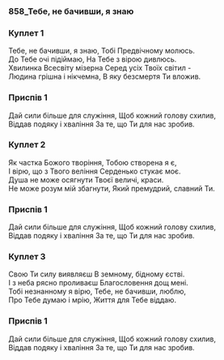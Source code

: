 ### 858_Тебе, не бачивши, я знаю
### Куплет 1
Тебе, не бачивши, я знаю, Тобі Предвічному молюсь. <br/>До Тебе очі підіймаю, На Тебе з вірою дивлюсь. <br/>Хвилинка Всесвіту мізерна Серед усіх Твоїх світил - <br/>Людина грішна і нікчемна, В яку безсмертя Ти вложив.
### Приспів 1
Дай сили більше для служіння, Щоб кожний голову схилив, <br/>Віддав подяку і хваління За те, що Ти для нас зробив.
### Куплет 2
Як частка Божого творіння, Тобою створена я є,<br/>І вірю, що з Твого веління Серденько стукає моє.<br/>Душа не може осягнути Твоєї величі, краси.<br/>Не може розум мій збагнути, Який премудрий, славний Ти.
### Приспів 1
Дай сили більше для служіння, Щоб кожний голову схилив, <br/>Віддав подяку і хваління За те, що Ти для нас зробив.
### Куплет 3
Свою Ти силу виявляєш В земному, бідному єстві. <br/>І з неба рясно проливаєш Благословення дощ мені. <br/>Тобі незнанному я вірю, Тебе, не бачивши, люблю, <br/>Про Тебе думаю і мрію, Життя для Тебе віддаю.
### Приспів 1
Дай сили більше для служіння, Щоб кожний голову схилив, <br/>Віддав подяку і хваління За те, що Ти для нас зробив.
